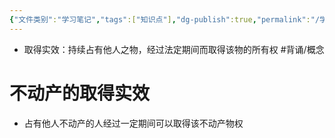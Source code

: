 ```yaml
---
{"文件类别":"学习笔记","tags":["知识点"],"dg-publish":true,"permalink":"/学习笔记studyup/知识点cheese/取得时效/","dgPassFrontmatter":true,"noteIcon":"","created":"2024-09-18T10:58:16.334+08:00","updated":"2024-09-18T10:59:58.895+08:00"}
---
```


- 取得实效：持续占有他人之物，经过法定期间而取得该物的所有权 #背诵/概念 
# 不动产的取得实效
- 占有他人不动产的人经过一定期间可以取得该不动产物权